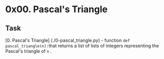 # 0x00. Pascal's Triangle

## Task
   [0. Pascal's Triangle] (./0-pascal_triangle.py) - function `def pascal_triangle(n):`that returns a list of lists of integers representing the Pascal's triangle of `n` .